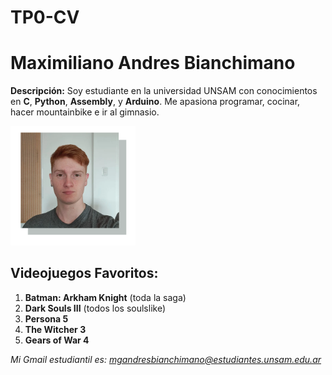 # TP0-CV

# Maximiliano Andres Bianchimano

**Descripción:** Soy estudiante en la universidad UNSAM con conocimientos en **C**, **Python**, **Assembly**, y **Arduino**. Me apasiona programar, cocinar, hacer mountainbike e ir al gimnasio.

<img src="foto.png" alt="Foto de Maximiliano" width="200" />

## Videojuegos Favoritos:

1. **Batman: Arkham Knight** (toda la saga)
2. **Dark Souls III** (todos los soulslike)
3. **Persona 5**
4. **The Witcher 3**
5. **Gears of War 4**

_Mi Gmail estudiantil es: [mgandresbianchimano@estudiantes.unsam.edu.ar](mailto:mgandresbianchimano@estudiantes.unsam.edu.ar)_
